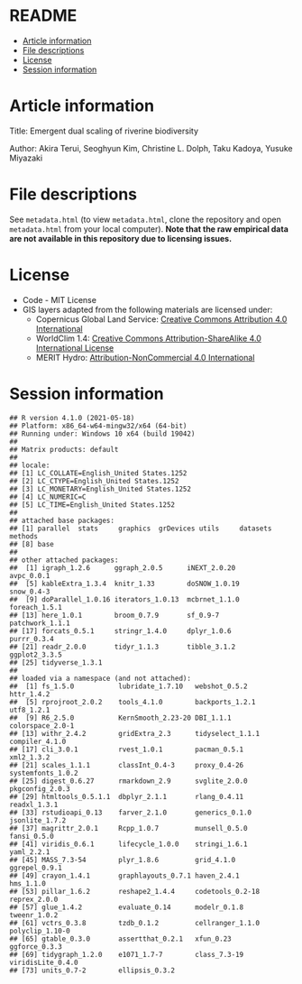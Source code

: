 README
================

-   [Article information](#article-information)
-   [File descriptions](#file-descriptions)
-   [License](#license)
-   [Session information](#session-information)

# Article information

Title: Emergent dual scaling of riverine biodiversity

Author: Akira Terui, Seoghyun Kim, Christine L. Dolph, Taku Kadoya,
Yusuke Miyazaki

# File descriptions

See `metadata.html` (to view `metadata.html`, clone the repository and
open `metadata.html` from your local computer). **Note that the raw
empirical data are not available in this repository due to licensing
issues.**

# License

-   Code - MIT License
-   GIS layers adapted from the following materials are licensed under:
    -   Copernicus Global Land Service: [Creative Commons Attribution
        4.0 International](https://creativecommons.org/licenses/by/4.0/)
    -   WorldClim 1.4: [Creative Commons Attribution-ShareAlike 4.0
        International
        License](https://creativecommons.org/licenses/by-sa/4.0/)
    -   MERIT Hydro: [Attribution-NonCommercial 4.0
        International](https://creativecommons.org/licenses/by-nc/4.0/)

# Session information

    ## R version 4.1.0 (2021-05-18)
    ## Platform: x86_64-w64-mingw32/x64 (64-bit)
    ## Running under: Windows 10 x64 (build 19042)
    ## 
    ## Matrix products: default
    ## 
    ## locale:
    ## [1] LC_COLLATE=English_United States.1252 
    ## [2] LC_CTYPE=English_United States.1252   
    ## [3] LC_MONETARY=English_United States.1252
    ## [4] LC_NUMERIC=C                          
    ## [5] LC_TIME=English_United States.1252    
    ## 
    ## attached base packages:
    ## [1] parallel  stats     graphics  grDevices utils     datasets  methods  
    ## [8] base     
    ## 
    ## other attached packages:
    ##  [1] igraph_1.2.6      ggraph_2.0.5      iNEXT_2.0.20      avpc_0.0.1       
    ##  [5] kableExtra_1.3.4  knitr_1.33        doSNOW_1.0.19     snow_0.4-3       
    ##  [9] doParallel_1.0.16 iterators_1.0.13  mcbrnet_1.1.0     foreach_1.5.1    
    ## [13] here_1.0.1        broom_0.7.9       sf_0.9-7          patchwork_1.1.1  
    ## [17] forcats_0.5.1     stringr_1.4.0     dplyr_1.0.6       purrr_0.3.4      
    ## [21] readr_2.0.0       tidyr_1.1.3       tibble_3.1.2      ggplot2_3.3.5    
    ## [25] tidyverse_1.3.1  
    ## 
    ## loaded via a namespace (and not attached):
    ##  [1] fs_1.5.0           lubridate_1.7.10   webshot_0.5.2      httr_1.4.2        
    ##  [5] rprojroot_2.0.2    tools_4.1.0        backports_1.2.1    utf8_1.2.1        
    ##  [9] R6_2.5.0           KernSmooth_2.23-20 DBI_1.1.1          colorspace_2.0-1  
    ## [13] withr_2.4.2        gridExtra_2.3      tidyselect_1.1.1   compiler_4.1.0    
    ## [17] cli_3.0.1          rvest_1.0.1        pacman_0.5.1       xml2_1.3.2        
    ## [21] scales_1.1.1       classInt_0.4-3     proxy_0.4-26       systemfonts_1.0.2 
    ## [25] digest_0.6.27      rmarkdown_2.9      svglite_2.0.0      pkgconfig_2.0.3   
    ## [29] htmltools_0.5.1.1  dbplyr_2.1.1       rlang_0.4.11       readxl_1.3.1      
    ## [33] rstudioapi_0.13    farver_2.1.0       generics_0.1.0     jsonlite_1.7.2    
    ## [37] magrittr_2.0.1     Rcpp_1.0.7         munsell_0.5.0      fansi_0.5.0       
    ## [41] viridis_0.6.1      lifecycle_1.0.0    stringi_1.6.1      yaml_2.2.1        
    ## [45] MASS_7.3-54        plyr_1.8.6         grid_4.1.0         ggrepel_0.9.1     
    ## [49] crayon_1.4.1       graphlayouts_0.7.1 haven_2.4.1        hms_1.1.0         
    ## [53] pillar_1.6.2       reshape2_1.4.4     codetools_0.2-18   reprex_2.0.0      
    ## [57] glue_1.4.2         evaluate_0.14      modelr_0.1.8       tweenr_1.0.2      
    ## [61] vctrs_0.3.8        tzdb_0.1.2         cellranger_1.1.0   polyclip_1.10-0   
    ## [65] gtable_0.3.0       assertthat_0.2.1   xfun_0.23          ggforce_0.3.3     
    ## [69] tidygraph_1.2.0    e1071_1.7-7        class_7.3-19       viridisLite_0.4.0 
    ## [73] units_0.7-2        ellipsis_0.3.2
